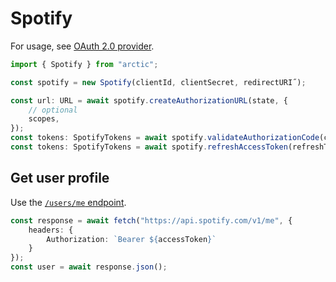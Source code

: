 # Spotify

For usage, see [OAuth 2.0 provider](../oauth2.md).

```ts
import { Spotify } from "arctic";

const spotify = new Spotify(clientId, clientSecret, redirectURI˝);
```

```ts
const url: URL = await spotify.createAuthorizationURL(state, {
	// optional
	scopes,
});
const tokens: SpotifyTokens = await spotify.validateAuthorizationCode(code);
const tokens: SpotifyTokens = await spotify.refreshAccessToken(refreshToken);
```

## Get user profile

Use the [`/users/me` endpoint](https://developer.spotify.com/documentation/web-api/reference/get-current-users-profile).

```ts
const response = await fetch("https://api.spotify.com/v1/me", {
	headers: {
		Authorization: `Bearer ${accessToken}`
	}
});
const user = await response.json();
```
